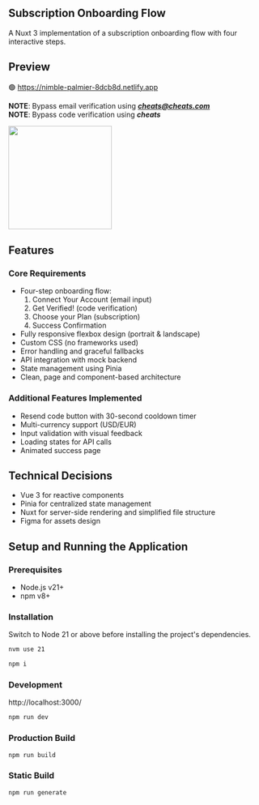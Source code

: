 ## Subscription Onboarding Flow

A Nuxt 3 implementation of a subscription onboarding flow with four interactive steps.

## Preview
🟢 https://nimble-palmier-8dcb8d.netlify.app

<b>NOTE</b>: Bypass email verification using <i><b>cheats@cheats.com</b></i>
<br>
<b>NOTE</b>: Bypass code verification using <i><b>cheats</b></i>

<img src="https://github.com/user-attachments/assets/a6c6df59-8a21-4b2d-b880-f351a8ac23ec" style="width: 204px;" />

## Features

### Core Requirements
- Four-step onboarding flow:
  1. Connect Your Account (email input)
  2. Get Verified! (code verification)
  3. Choose your Plan (subscription)
  4. Success Confirmation
- Fully responsive flexbox design (portrait & landscape)
- Custom CSS (no frameworks used)
- Error handling and graceful fallbacks
- API integration with mock backend
- State management using Pinia
- Clean, page and component-based architecture

### Additional Features Implemented
- Resend code button with 30-second cooldown timer
- Multi-currency support (USD/EUR)
- Input validation with visual feedback
- Loading states for API calls
- Animated  success page

## Technical Decisions
- Vue 3 for reactive components
- Pinia for centralized state management
- Nuxt for server-side rendering and simplified file structure
- Figma for assets design

## Setup and Running the Application

### Prerequisites
- Node.js v21+
- npm v8+

### Installation

Switch to Node 21 or above before installing the project's dependencies.
```bash
nvm use 21 
```

```bash
npm i
```

### Development
http://localhost:3000/

```bash
npm run dev
```

### Production Build
```bash
npm run build
```

### Static Build
```bash
npm run generate
```

